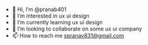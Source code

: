 - 👋 Hi, I’m @pranab401
- 👀 I’m interested in ux ui design
- 🌱 I’m currently learning ux ui design
- 💞️ I’m looking to collaborate on some ux ui company 
- 📫 How to reach me spranav831@gmail.com

<!---
pranab401/pranab401 is a ✨ special ✨ repository because its `README.md` (this file) appears on your GitHub profile.
You can click the Preview link to take a look at your changes.
--->
